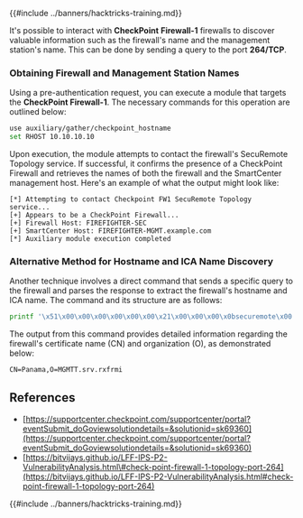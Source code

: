 {{#include ../banners/hacktricks-training.md}}

It's possible to interact with **CheckPoint** **Firewall-1** firewalls to discover valuable information such as the firewall's name and the management station's name. This can be done by sending a query to the port **264/TCP**.

### Obtaining Firewall and Management Station Names

Using a pre-authentication request, you can execute a module that targets the **CheckPoint Firewall-1**. The necessary commands for this operation are outlined below:

```bash
use auxiliary/gather/checkpoint_hostname
set RHOST 10.10.10.10
```

Upon execution, the module attempts to contact the firewall's SecuRemote Topology service. If successful, it confirms the presence of a CheckPoint Firewall and retrieves the names of both the firewall and the SmartCenter management host. Here's an example of what the output might look like:

```text
[*] Attempting to contact Checkpoint FW1 SecuRemote Topology service...
[+] Appears to be a CheckPoint Firewall...
[+] Firewall Host: FIREFIGHTER-SEC
[+] SmartCenter Host: FIREFIGHTER-MGMT.example.com
[*] Auxiliary module execution completed
```

### Alternative Method for Hostname and ICA Name Discovery

Another technique involves a direct command that sends a specific query to the firewall and parses the response to extract the firewall's hostname and ICA name. The command and its structure are as follows:

```bash
printf '\x51\x00\x00\x00\x00\x00\x00\x21\x00\x00\x00\x0bsecuremote\x00' | nc -q 1 10.10.10.10 264 | grep -a CN | cut -c 2-
```

The output from this command provides detailed information regarding the firewall's certificate name (CN) and organization (O), as demonstrated below:

```text
CN=Panama,O=MGMTT.srv.rxfrmi
```

## References

- [https://supportcenter.checkpoint.com/supportcenter/portal?eventSubmit_doGoviewsolutiondetails=&solutionid=sk69360](https://supportcenter.checkpoint.com/supportcenter/portal?eventSubmit_doGoviewsolutiondetails=&solutionid=sk69360)
- [https://bitvijays.github.io/LFF-IPS-P2-VulnerabilityAnalysis.html\#check-point-firewall-1-topology-port-264](https://bitvijays.github.io/LFF-IPS-P2-VulnerabilityAnalysis.html#check-point-firewall-1-topology-port-264)

{{#include ../banners/hacktricks-training.md}}

